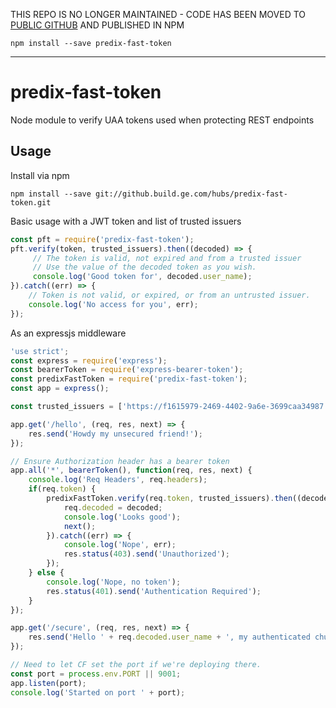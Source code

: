 THIS REPO IS NO LONGER MAINTAINED - CODE HAS BEEN MOVED TO [PUBLIC GITHUB](https://github.com/PredixDev/predix-fast-token) AND PUBLISHED IN NPM
```
npm install --save predix-fast-token
```

---


# predix-fast-token
Node module to verify UAA tokens used when protecting REST endpoints

## Usage
Install via npm

```
npm install --save git://github.build.ge.com/hubs/predix-fast-token.git
```

Basic usage with a JWT token and list of trusted issuers

```javascript
const pft = require('predix-fast-token');
pft.verify(token, trusted_issuers).then((decoded) => {
     // The token is valid, not expired and from a trusted issuer
     // Use the value of the decoded token as you wish.
     console.log('Good token for', decoded.user_name);
}).catch((err) => {
    // Token is not valid, or expired, or from an untrusted issuer.
    console.log('No access for you', err);
});
```

As an expressjs middleware

```javascript
'use strict';
const express = require('express');
const bearerToken = require('express-bearer-token');
const predixFastToken = require('predix-fast-token');
const app = express();

const trusted_issuers = ['https://f1615979-2469-4402-9a6e-3699caa34987.predix-uaa-staging.grc-apps.svc.ice.ge.com/oauth/token', 'https://090e7568-ec11-4318-b00a-041577780dfd.predix-uaa-staging.grc-apps.svc.ice.ge.com/oauth/token'];

app.get('/hello', (req, res, next) => {
    res.send('Howdy my unsecured friend!');
});

// Ensure Authorization header has a bearer token
app.all('*', bearerToken(), function(req, res, next) {
    console.log('Req Headers', req.headers);
    if(req.token) {
        predixFastToken.verify(req.token, trusted_issuers).then((decoded) => {
            req.decoded = decoded;
            console.log('Looks good');
            next();
        }).catch((err) => {
            console.log('Nope', err);
            res.status(403).send('Unauthorized');
        });
    } else {
		console.log('Nope, no token');
        res.status(401).send('Authentication Required');
    }
});

app.get('/secure', (req, res, next) => {
    res.send('Hello ' + req.decoded.user_name + ', my authenticated chum!');
});

// Need to let CF set the port if we're deploying there.
const port = process.env.PORT || 9001;
app.listen(port);
console.log('Started on port ' + port);

```
